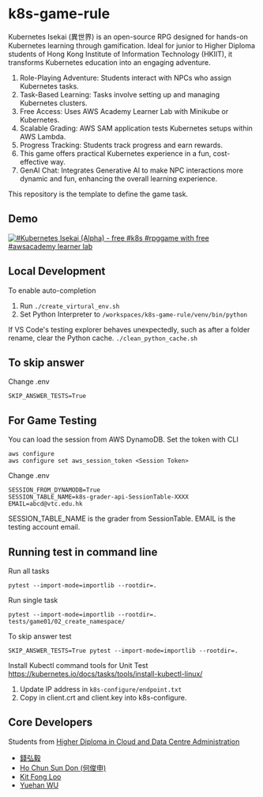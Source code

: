 # k8s-game-rule

Kubernetes Isekai (異世界) is an open-source RPG designed for hands-on Kubernetes learning through gamification. Ideal for junior to Higher Diploma students of Hong Kong Institute of Information Technology (HKIIT), it transforms Kubernetes education into an engaging adventure.

1. Role-Playing Adventure: Students interact with NPCs who assign Kubernetes tasks.
2. Task-Based Learning: Tasks involve setting up and managing Kubernetes clusters.
3. Free Access: Uses AWS Academy Learner Lab with Minikube or Kubernetes.
4. Scalable Grading: AWS SAM application tests Kubernetes setups within AWS Lambda.
5. Progress Tracking: Students track progress and earn rewards.
6. This game offers practical Kubernetes experience in a fun, cost-effective way.
7. GenAI Chat: Integrates Generative AI to make NPC interactions more dynamic and fun, enhancing the overall learning experience.

This repository is the template to define the game task.

## Demo

[![#Kubernetes Isekai (Alpha) -  free #k8s #rpggame with free #awsacademy learner lab](https://img.youtube.com/vi/dIwNWwz681k/0.jpg)](https://youtu.be/dIwNWwz681k)

## Local Development

To enable auto-completion 
1. Run ```./create_virtural_env.sh```
2. Set Python Interpreter to ```/workspaces/k8s-game-rule/venv/bin/python```

If VS Code's testing explorer behaves unexpectedly, such as after a folder rename, clear the Python cache.
```./clean_python_cache.sh ```

## To skip answer
Change .env 
```
SKIP_ANSWER_TESTS=True
```

## For Game Testing
You can load the session from AWS DynamoDB.
Set the token with CLI 
```
aws configure
aws configure set aws_session_token <Session Token>
```
Change .env 
```
SESSION_FROM_DYNAMODB=True
SESSION_TABLE_NAME=k8s-grader-api-SessionTable-XXXX
EMAIL=abcd@vtc.edu.hk
```
SESSION_TABLE_NAME is the grader from SessionTable.
EMAIL is the testing account email.

## Running test in command line
Run all tasks
```
pytest --import-mode=importlib --rootdir=.
```
Run single task
```
pytest --import-mode=importlib --rootdir=. tests/game01/02_create_namespace/
```
To skip answer test
```
SKIP_ANSWER_TESTS=True pytest --import-mode=importlib --rootdir=.
```

Install Kubectl command tools for Unit Test
https://kubernetes.io/docs/tasks/tools/install-kubectl-linux/

1. Update IP address in ```k8s-configure/endpoint.txt```
2. Copy in client.crt and client.key into k8s-configure.

## Core Developers

Students from [Higher Diploma in Cloud and Data Centre Administration](https://www.vtc.edu.hk/admission/en/programme/it114115-higher-diploma-in-cloud-and-data-centre-administration/)

- [錢弘毅](https://www.linkedin.com/in/hongyi-qian-a71b17290/)
- [Ho Chun Sun Don (何俊申)](https://www.linkedin.com/in/ho-chun-sun-don-%E4%BD%95%E4%BF%8A%E7%94%B3-660a94290/)
- [Kit Fong Loo](https://www.linkedin.com/in/kit-fong-loo-910482347/)
- [Yuehan WU](https://www.linkedin.com/in/yuehan-wu-a40612290/)
